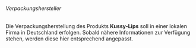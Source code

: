 
###### Verpackungshersteller

Die Verpackungsherstellung des Produkts **Kussy-Lips** soll in einer lokalen Firma in Deutschland erfolgen. Sobald nähere Informationen zur Verfügung stehen, werden diese hier entsprechend angepasst.
